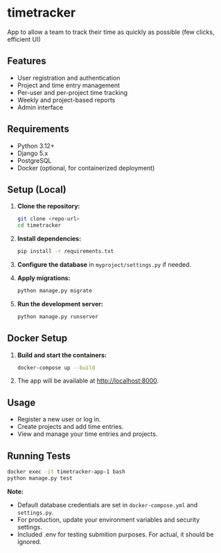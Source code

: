 # timetracker

App to allow a team to track their time as quickly as possible (few clicks, efficient UI)

## Features

- User registration and authentication
- Project and time entry management
- Per-user and per-project time tracking
- Weekly and project-based reports
- Admin interface

## Requirements

- Python 3.12+
- Django 5.x
- PostgreSQL
- Docker (optional, for containerized deployment)

## Setup (Local)

1. **Clone the repository:**
   ```sh
   git clone <repo-url>
   cd timetracker
   ```

2. **Install dependencies:**
   ```sh
   pip install -r requirements.txt
   ```

3. **Configure the database** in `myproject/settings.py` if needed.

4. **Apply migrations:**
   ```sh
   python manage.py migrate
   ```

5. **Run the development server:**
   ```sh
   python manage.py runserver
   ```

## Docker Setup

1. **Build and start the containers:**
   ```sh
   docker-compose up --build
   ```

2. The app will be available at [http://localhost:8000](http://localhost:8000).

## Usage

- Register a new user or log in.
- Create projects and add time entries.
- View and manage your time entries and projects.

## Running Tests

```sh
docker exec -it timetracker-app-1 bash
python manage.py test
```

**Note:**  
- Default database credentials are set in `docker-compose.yml` and `settings.py`.
- For production, update your environment variables and security settings.
- Included .env for testing submition purposes. For actual, it should be ignored.